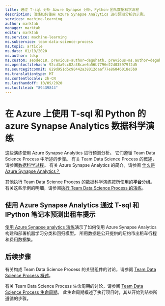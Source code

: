 ```yaml
---
title: 通过 T-sql 分析 Azure Synapse 分析，Python-团队数据科学流程
description: 演练如何使用 Azure Synapse Analytics 进行预测分析的示例。
services: machine-learning
author: marktab
manager: marktab
editor: marktab
ms.service: machine-learning
ms.subservice: team-data-science-process
ms.topic: article
ms.date: 01/10/2020
ms.author: tdsp
ms.custom: seodec18, previous-author=deguhath, previous-ms.author=deguhath
ms.openlocfilehash: 92cd3a9cc82a38cae6a56b7796e22d035979f2d5
ms.sourcegitcommit: 829d951d5c90442a38012daaf77e86046018e5b9
ms.translationtype: MT
ms.contentlocale: zh-CN
ms.lasthandoff: 10/09/2020
ms.locfileid: "89439844"
---
```

# <a name="azure-synapse-analytics-data-science-walkthroughs-using-t-sql-and-python-on-azure"></a>在 Azure 上使用 T-sql 和 Python 的 azure Synapse Analytics 数据科学演练

这些演练使用 Azure Synapse Analytics 进行预测分析。 它们遵循 Team Data Science Process 中所述的步骤。 有关 Team Data Science Process 的概述，请参阅[数据科学过程](overview.md)。 有关 Azure Synapse Analytics 的简介，请参阅 [什么是 Azure Synapse Analytics？](../../synapse-analytics/sql-data-warehouse/sql-data-warehouse-overview-what-is.md)

其他执行 Team Data Science Process 的数据科学演练按所使用的**平台**分组。 有关这些示例的明细，请参阅[执行 Team Data Science Process 的演练](walkthroughs.md)。


## <a name="predict-taxi-tips-using-t-sql-and-ipython-notebooks-with-azure-synapse-analytics"></a>使用 Azure Synapse Analytics 通过 T-sql 和 IPython 笔记本预测出租车提示

[使用 Azure Synapse analytics 演练](sqldw-walkthrough.md)演示了如何使用 Azure Synapse Analytics 构建和部署机器学习分类和回归模型。  所用数据是公开提供的纽约市出租车行程和费用数据集。


## <a name="next-steps"></a>后续步骤

有关构成 Team Data Science Process 的关键组件的讨论，请参阅 [Team Data Science Process 概述](overview.md)。

有关 Team Data Science Process 生命周期的讨论，请参阅 [Team Data Science Process 生命周期](lifecycle.md)。 此生命周期概述了执行项目时，其从开始到结束所遵循的步骤。 
